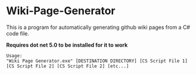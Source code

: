 # Wiki-Page-Generator

This is a program for automatically generating github wiki pages from a C# code file.

**Requires dot net 5.0 to be installed for it to work**

```
Usage:
"Wiki Page Generator.exe" [DESTINATION DIRECTORY] [CS Script File 1] [CS Script File 2] [CS Script File 2] [etc...]
```
